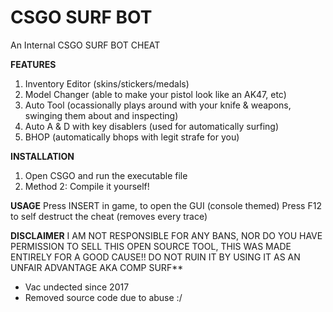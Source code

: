 # CSGO SURF BOT
An Internal CSGO SURF BOT CHEAT
 
**FEATURES**
1. Inventory Editor (skins/stickers/medals)
2. Model Changer (able to make your pistol look like an AK47, etc)
3. Auto Tool (ocassionally plays around with your knife & weapons, swinging them about and inspecting)
4. Auto A & D with key disablers (used for automatically surfing)
5. BHOP (automatically bhops with legit strafe for you)

**INSTALLATION**
1. Open CSGO and run the executable file
2. Method 2: Compile it yourself!

**USAGE**
Press INSERT in game, to open the GUI (console themed)
Press F12 to self destruct the cheat (removes every trace)

**DISCLAIMER**
I AM NOT RESPONSIBLE FOR ANY BANS, NOR DO YOU HAVE PERMISSION TO SELL THIS OPEN SOURCE TOOL, THIS WAS MADE ENTIRELY FOR A GOOD CAUSE!! DO NOT RUIN IT BY USING IT AS AN UNFAIR ADVANTAGE AKA COMP SURF**

- Vac undected since 2017
- Removed source code due to abuse :/
